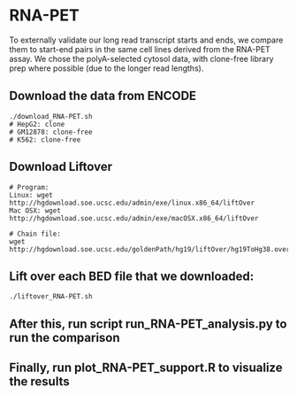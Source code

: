 # RNA-PET
To externally validate our long read transcript starts and ends, we compare them to start-end pairs in the same cell lines derived from the RNA-PET assay. We chose the polyA-selected cytosol data, with clone-free library prep where possible (due to the longer read lengths). 

## Download the data from ENCODE
```
./download_RNA-PET.sh
# HepG2: clone
# GM12878: clone-free
# K562: clone-free
```

## Download Liftover
```
# Program:
Linux: wget http://hgdownload.soe.ucsc.edu/admin/exe/linux.x86_64/liftOver
Mac OSX: wget http://hgdownload.soe.ucsc.edu/admin/exe/macOSX.x86_64/liftOver

# Chain file:
wget http://hgdownload.soe.ucsc.edu/goldenPath/hg19/liftOver/hg19ToHg38.over.chain.gz
```

## Lift over each BED file that we downloaded: 
```
./liftover_RNA-PET.sh
```

## After this, run script run_RNA-PET_analysis.py to run the comparison

## Finally, run plot_RNA-PET_support.R to visualize the results 
